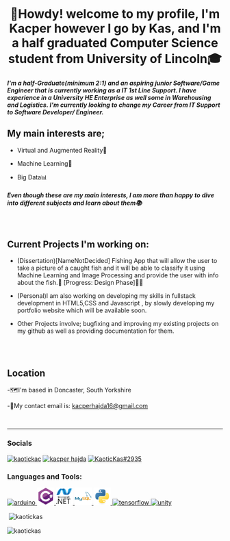 # <div align="center">👋Howdy! welcome to my profile, I'm Kacper however I go by Kas, and I'm a half graduated Computer Science student from University of Lincoln🎓</div>  
  

##### I'm a half-Graduate(minimum 2:1) and an aspiring junior Software/Game Engineer that is currently working as a IT 1st Line Support. I have experience in a University HE Enterprise as well some in Warehousing and Logistics. I'm currently looking to change my Career from IT Support to Software Developer/ Engineer.
  

## **My main interests are;**  
  

- Virtual and Augmented Reality🤳  
  
- Machine Learning🤖  
  
- Big Data📊  
  

##### Even though these are my main interests, I am more than happy to dive into different subjects and learn about them📚  
  


<br/>  

## **Current Projects I'm working on:**  
  

- (Dissertation)[NameNotDecided] Fishing App that will allow the user to take a picture of a caught fish and it will be able to classify it using Machine Learning and Image Processing and provide the user with info about the fish.🎣
[Progress: Design Phase]🎨📏

- (Personal)I am also working on developing my skills in fullstack development in HTML5,CSS and Javascript , by slowly developing my portfolio website which will be available soon.

- Other Projects involve; bugfixing and improving my existing projects on my github as well as providing documentation for them.
<br/>  

<br/>

## Location

-🗺️I'm based in Doncaster, South Yorkshire 

-💌My contact email is: kacperhajda16@gmail.com

<br />

----

<h3 align="left">Socials</h3>
<p align="left">
<a href="https://twitter.com/kaotickac" target="blank"><img align="center" src="https://raw.githubusercontent.com/rahuldkjain/github-profile-readme-generator/master/src/images/icons/Social/twitter.svg" alt="kaotickac" height="30" width="40" /></a>
<a href="https://linkedin.com/in/kacper hajda" target="blank"><img align="center" src="https://raw.githubusercontent.com/rahuldkjain/github-profile-readme-generator/master/src/images/icons/Social/linked-in-alt.svg" alt="kacper hajda" height="30" width="40" /></a>
<a href="https://discordapp.com/users/118109434084851717" target="blank"><img align="center" src="https://raw.githubusercontent.com/rahuldkjain/github-profile-readme-generator/master/src/images/icons/Social/discord.svg" alt="KaoticKas#2935" height="30" width="40" /></a>
</p>

<h3 align="left">Languages and Tools:</h3>
<p align="left"> <a href="https://www.arduino.cc/" target="_blank" rel="noreferrer"> <img src="https://cdn.worldvectorlogo.com/logos/arduino-1.svg" alt="arduino" width="40" height="40"/> </a> <a href="https://www.w3schools.com/cs/" target="_blank" rel="noreferrer"> <img src="https://raw.githubusercontent.com/devicons/devicon/master/icons/csharp/csharp-original.svg" alt="csharp" width="40" height="40"/> </a> <a href="https://dotnet.microsoft.com/" target="_blank" rel="noreferrer"> <img src="https://raw.githubusercontent.com/devicons/devicon/master/icons/dot-net/dot-net-original-wordmark.svg" alt="dotnet" width="40" height="40"/> </a> <a href="https://www.mysql.com/" target="_blank" rel="noreferrer"> <img src="https://raw.githubusercontent.com/devicons/devicon/master/icons/mysql/mysql-original-wordmark.svg" alt="mysql" width="40" height="40"/> </a> <a href="https://www.python.org" target="_blank" rel="noreferrer"> <img src="https://raw.githubusercontent.com/devicons/devicon/master/icons/python/python-original.svg" alt="python" width="40" height="40"/> </a> <a href="https://www.tensorflow.org" target="_blank" rel="noreferrer"> <img src="https://www.vectorlogo.zone/logos/tensorflow/tensorflow-icon.svg" alt="tensorflow" width="40" height="40"/> </a> <a href="https://unity.com/" target="_blank" rel="noreferrer"> <img src="https://www.vectorlogo.zone/logos/unity3d/unity3d-icon.svg" alt="unity" width="40" height="40"/> </a> </p>

<p>&nbsp;<img align="center" src="https://github-readme-stats.vercel.app/api?username=kaotickas&show_icons=true&locale=en" alt="kaotickas" /></p>

<p><img align="center" src="https://github-readme-streak-stats.herokuapp.com/?user=kaotickas&" alt="kaotickas" /></p>
